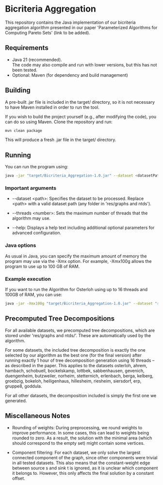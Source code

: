 # Bicriteria Aggregation

This repository contains the Java implementation of our bicriteria aggregation algorithm presented in our paper 'Parameterized Algorithms for Computing Pareto Sets' (link to be added).  

## Requirements

- Java 21 (recommended).  
  The code may also compile and run with lower versions, but this has not been tested.
- Optional: Maven (for dependency and build management)

## Building

A pre-built .jar file is included in the target/ directory, so it is not necessary to have Maven installed in order to run the tool.

If you wish to build the project yourself (e.g., after modifying the code), you can do so using Maven. Clone the repository and run:

```bash
mvn clean package
```
This will produce a fresh .jar file in the target/ directory.

## Running
You can run the program using:

```bash
java -jar "target/Bicriteria_Aggregation-1.0.jar" --dataset <datasetPath> --threads <threadNumber>
```


### Important arguments
- --dataset \<path>: Specifies the dataset to be processed. Replace \<path> with a valid dataset path (any folder in 'res/graphs and ntds'). 

- --threads \<number>: Sets the maximum number of threads that the algorithm may use.

- --help: Displays a help text including additional optional parameters for advanced configuration.

### Java options
As usual in Java, you can specify the maximum amount of memory the program may use via the -Xmx option.
For example, -Xmx100g allows the program to use up to 100 GB of RAM.


### Example execution

If you want to run the Algorithm for Osterloh using up to 16 threads and 100GB of RAM, you can use:
```bash
java -jar -Xmx100g "target/Bicriteria_Aggregation-1.0.jar" --dataset "res/graphs and ntds/osterloh" --threads 16
```

## Precomputed Tree Decompositions
For all available datasets, we precomputed tree decompositions, which are stored under 'res/graphs and ntds/'. These are automatically used by the algorithm.

For some datasets, the included tree decomposition is exactly the one selected by our algorithm as the best one (for the final version) after running exactly 1 hour of tree decomposition generation using 16 threads – as described in the paper.
This applies to the datasets osterloh, ahrem, hambach, schobuell, bockelskamp, lottbek, sabbenhausen, gevenich, duengenheim, butzweiler, norheim, stetternich, erlenbach, berga, kelberg, groebzig, bokeloh, heiligenhaus, hillesheim, riesheim, siersdorf, erp, gruppe8, goddula.

For all other datasets, the decomposition included is simply the first one we generated.

## Miscellaneous Notes
- Rounding of weights:
During preprocessing, we round weights to improve performance. In some cases, this can lead to weights being rounded to zero.
As a result, the solution with the minimal area (which should correspond to the empty set) might contain some vertices.

- Component filtering:
For each dataset, we only solve the largest connected component of the graph, since other components were trivial in all tested datasets.
This also means that the constant-weight edge between source s and sink t is ignored, as it is unclear which component it belongs to.
However, this only affects the final solution by a constant offset.
